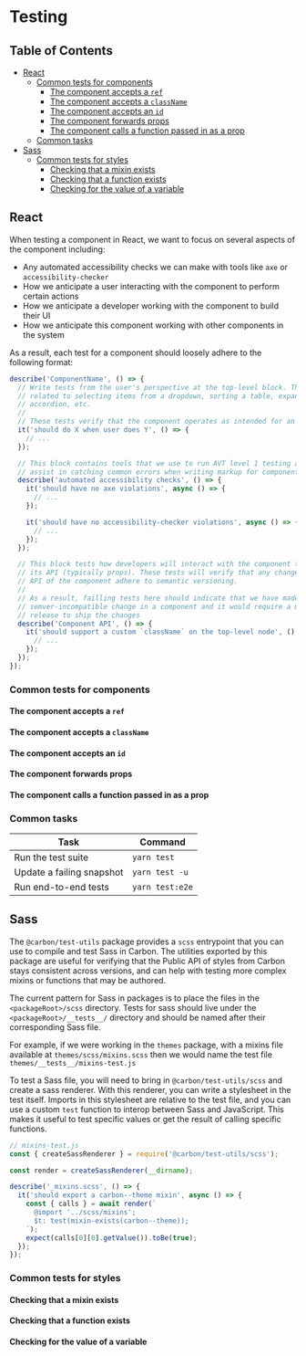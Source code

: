 # Testing

<!-- START doctoc generated TOC please keep comment here to allow auto update -->
<!-- DON'T EDIT THIS SECTION, INSTEAD RE-RUN doctoc TO UPDATE -->

## Table of Contents

- [React](#react)
  - [Common tests for components](#common-tests-for-components)
    - [The component accepts a `ref`](#the-component-accepts-a-ref)
    - [The component accepts a `className`](#the-component-accepts-a-classname)
    - [The component accepts an `id`](#the-component-accepts-an-id)
    - [The component forwards props](#the-component-forwards-props)
    - [The component calls a function passed in as a prop](#the-component-calls-a-function-passed-in-as-a-prop)
  - [Common tasks](#common-tasks)
- [Sass](#sass)
  - [Common tests for styles](#common-tests-for-styles)
    - [Checking that a mixin exists](#checking-that-a-mixin-exists)
    - [Checking that a function exists](#checking-that-a-function-exists)
    - [Checking for the value of a variable](#checking-for-the-value-of-a-variable)

<!-- END doctoc generated TOC please keep comment here to allow auto update -->

## React

When testing a component in React, we want to focus on several aspects of the
component including:

- Any automated accessibility checks we can make with tools like `axe` or
  `accessibility-checker`
- How we anticipate a user interacting with the component to perform certain
  actions
- How we anticipate a developer working with the component to build their UI
- How we anticipate this component working with other components in the system

As a result, each test for a component should loosely adhere to the following
format:

```js
describe('ComponentName', () => {
  // Write tests from the user's perspective at the top-level block. This could
  // related to selecting items from a dropdown, sorting a table, expanding an
  // accordion, etc.
  //
  // These tests verify that the component operates as intended for an end-user
  it('should do X when user does Y', () => {
    // ...
  });

  // This block contains tools that we use to run AVT level 1 testing and can
  // assist in catching common errors when writing markup for components
  describe('automated accessibility checks', () => {
    it('should have no axe violations', async () => {
      // ...
    });

    it('should have no accessibility-checker violations', async () => {
      // ...
    });
  });

  // This block tests how developers will interact with the component through
  // its API (typically props). These tests will verify that any changes to the
  // API of the component adhere to semantic versioning.
  //
  // As a result, failling tests here should indicate that we have made a
  // semver-incompatible change in a component and it would require a major
  // release to ship the changes
  describe('Component API', () => {
    it('should support a custom `className` on the top-level node', () => {
      // ...
    });
  });
});
```

### Common tests for components

#### The component accepts a `ref`

#### The component accepts a `className`

#### The component accepts an `id`

#### The component forwards props

#### The component calls a function passed in as a prop

### Common tasks

| Task                      | Command         |
| ------------------------- | --------------- |
| Run the test suite        | `yarn test`     |
| Update a failing snapshot | `yarn test -u`  |
| Run end-to-end tests      | `yarn test:e2e` |

## Sass

The `@carbon/test-utils` package provides a `scss` entrypoint that you can use
to compile and test Sass in Carbon. The utilities exported by this package are
useful for verifying that the Public API of styles from Carbon stays consistent
across versions, and can help with testing more complex mixins or functions that
may be authored.

The current pattern for Sass in packages is to place the files in the
`<packageRoot>/scss` directory. Tests for sass should live under the
`<packageRoot>/__tests__/` directory and should be named after their
corresponding Sass file.

For example, if we were working in the `themes` package, with a mixins file
available at `themes/scss/mixins.scss` then we would name the test file
`themes/__tests__/mixins-test.js`

To test a Sass file, you will need to bring in `@carbon/test-utils/scss` and
create a sass renderer. With this renderer, you can write a stylesheet in the
test itself. Imports in this stylesheet are relative to the test file, and you
can use a custom `test` function to interop between Sass and JavaScript. This
makes it useful to test specific values or get the result of calling specific
functions.

```js
// mixins-test.js
const { createSassRenderer } = require('@carbon/test-utils/scss');

const render = createSassRenderer(__dirname);

describe('_mixins.scss', () => {
  it('should export a carbon--theme mixin', async () => {
    const { calls } = await render(`
      @import '../scss/mixins';
      $t: test(mixin-exists(carbon--theme));
    `);
    expect(calls[0][0].getValue()).toBe(true);
  });
});
```

### Common tests for styles

#### Checking that a mixin exists

#### Checking that a function exists

#### Checking for the value of a variable
